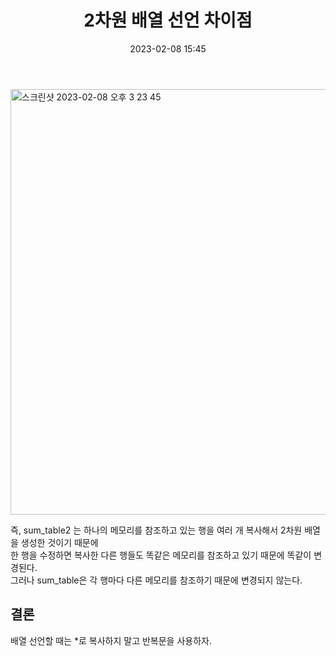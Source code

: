 ﻿---
title: 2차원 배열 선언 차이점
date: 2023-02-08 15:45
categories: [BOJ, Algorithm]
tags: [BOJ, Algorithm]
---

<img width="681" alt="스크린샷 2023-02-08 오후 3 23 45" src="https://user-images.githubusercontent.com/106083871/217454413-faf88060-6ab3-410b-b942-b930aed43c1d.png">

즉, sum_table2 는 하나의 메모리를 참조하고 있는 행을 여러 개 복사해서 2차원 배열을 생성한 것이기 때문에 <br>한 행을 수정하면 복사한 다른 행들도 똑같은 메모리를 참조하고 있기 때문에 똑같이 변경된다. <br>그러나 sum_table은 각 행마다 다른 메모리를 참조하기 때문에 변경되지 않는다.

## 결론

배열 선언할 때는 \*로 복사하지 말고 반복문을 사용하자.
